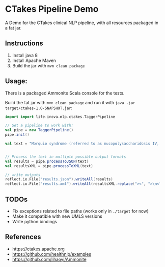# CTakes Pipeline Demo

A Demo for the CTakes clinical NLP pipeline, with all resources packaged in a fat jar.

## Instructions
1. Install java 8
2. Install Apache Maven
3. Build the jar with `mvn clean package`

## Usage:
There is a packaged Ammonite Scala console for the tests.

Build the fat jar with  `mvn clean package` and 
run it with `java -jar target/ctakes-1.0-SNAPSHOT.jar`:

```scala
import import life.inova.nlp.ctakes.TaggerPipeline

// Get a pipeline to work with:
val pipe = new TaggerPipeline()
pipe.init()

val text = "Morquio syndrome (referred to as mucopolysaccharidosis IV, MPS IV, Morquio-Brailsford syndrome, or Morquio) is a rare metabolic disorder in which the body cannot process certain types of mucopolysaccharides (long chains of sugar molecules), which the body uses as lubricants and shock absorbers"


// Process the text in multiple possible output formats
val results = pipe.processToJSON(text)
val resultsXML = pipe.processToXML(text)

// write outputs
reflect.io.File("results.json").writeAll(results)
reflect.io.File("results.xml").writeAll(resultsXML.replace("><", ">\n<"))
```

## TODOs
- Fix exceptions related to file paths (works only in `./target` for now)
- Make it compatible with new UMLS versions
- Write python bindings

## References
- https://ctakes.apache.org
- https://github.com/healthnlp/examples
- https://github.com/lihaoyi/Ammonite
